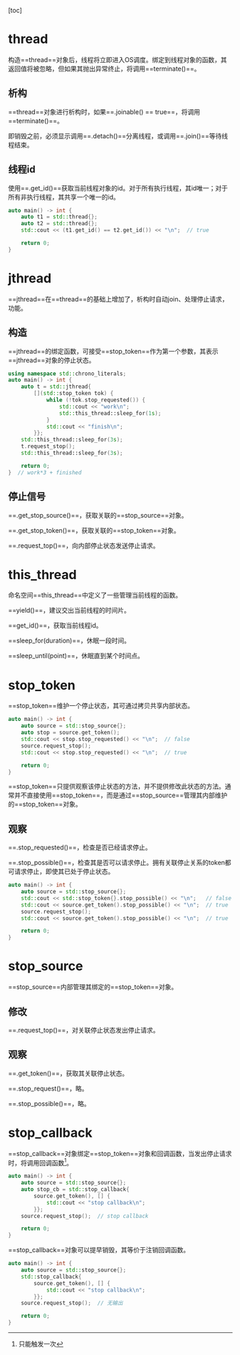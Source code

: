 [toc]

# thread

构造==thread==对象后，线程将立即进入OS调度。绑定到线程对象的函数，其返回值将被忽略，但如果其抛出异常终止，将调用==terminate()==。

## 析构

==thread==对象进行析构时，如果==.joinable() == true==，将调用==terminate()==。

即销毁之前，必须显示调用==.detach()==分离线程，或调用==.join()==等待线程结束。

## 线程id

使用==.get_id()==获取当前线程对象的id。对于所有执行线程，其id唯一；对于所有非执行线程，其共享一个唯一的id。

```cpp
auto main() -> int {
    auto t1 = std::thread{};
    auto t2 = std::thread{};
    std::cout << (t1.get_id() == t2.get_id()) << "\n";  // true

    return 0;
}
```

# jthread

==jthread==在==thread==的基础上增加了，析构时自动join、处理停止请求，功能。

## 构造

==jthread==的绑定函数，可接受==stop_token==作为第一个参数，其表示==jthread==对象的停止状态。

```cpp
using namespace std::chrono_literals;
auto main() -> int {
    auto t = std::jthread{
        [](std::stop_token tok) {
            while (!tok.stop_requested()) {
                std::cout << "work\n";
                std::this_thread::sleep_for(1s);
            }
            std::cout << "finish\n";
        }};
    std::this_thread::sleep_for(3s);
    t.request_stop();
    std::this_thread::sleep_for(3s);

    return 0;
}  // work*3 + finished
```

## 停止信号

==.get_stop_source()==，获取关联的==stop_source==对象。

==.get_stop_token()==，获取关联的==stop_token==对象。

==.request_top()==，向内部停止状态发送停止请求。

# this_thread

命名空间==this_thread==中定义了一些管理当前线程的函数。

==yield()==，建议交出当前线程的时间片。

==get_id()==，获取当前线程id。

==sleep_for(duration)==，休眠一段时间。

==sleep_until(point)==，休眠直到某个时间点。

# stop_token

==stop_token==维护一个停止状态，其可通过拷贝共享内部状态。

```cpp
auto main() -> int {
    auto source = std::stop_source{};
    auto stop = source.get_token();
    std::cout << stop.stop_requested() << "\n";  // false
    source.request_stop();
    std::cout << stop.stop_requested() << "\n";  // true

    return 0;
}
```

==stop_token==只提供观察该停止状态的方法，并不提供修改此状态的方法。通常并不直接使用==stop_token==，而是通过==stop_source==管理其内部维护的==stop_token==对象。

## 观察

==.stop_requested()==，检查是否已经请求停止。

==.stop_possible()==，检查其是否可以请求停止。拥有关联停止关系的token都可请求停止，即使其已处于停止状态。

```cpp
auto main() -> int {
    auto source = std::stop_source{};
    std::cout << std::stop_token{}.stop_possible() << "\n";   // false
    std::cout << source.get_token().stop_possible() << "\n";  // true
    source.request_stop();
    std::cout << source.get_token().stop_possible() << "\n";  // true

    return 0;
}
```

# stop_source

==stop_source==内部管理其绑定的==stop_token==对象。

## 修改

==.request_top()==，对关联停止状态发出停止请求。

## 观察

==.get_token()==，获取其关联停止状态。

==.stop_request()==，略。

==.stop_possible()==，略。

# stop_callback

==stop_callback==对象绑定==stop_token==对象和回调函数，当发出停止请求时，将调用回调函数[^1]。

```cpp
auto main() -> int {
    auto source = std::stop_source{};
    auto stop_cb = std::stop_callback{
        source.get_token(), [] {
            std::cout << "stop callback\n";
        }};
    source.request_stop();  // stop callback

    return 0;
}
```

==stop_callback==对象可以提早销毁，其等价于注销回调函数。

```cpp
auto main() -> int {
    auto source = std::stop_source{};
    std::stop_callback{
        source.get_token(), [] {
            std::cout << "stop callback\n";
        }};
    source.request_stop();  // 无输出

    return 0;
}
```

[^1]:只能触发一次





